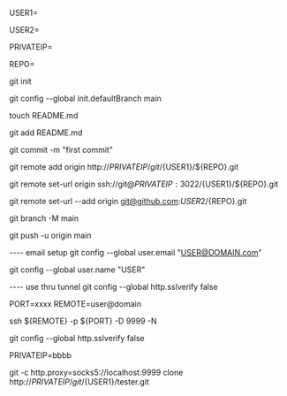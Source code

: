 


USER1=

USER2=

PRIVATEIP=

REPO=

git init

git config --global init.defaultBranch main

touch README.md

git add README.md

git commit -m "first commit"

git remote add origin http://${PRIVATEIP}/git/${USER1}/${REPO}.git

git remote set-url origin ssh://git@${PRIVATEIP}:3022/${USER1}/${REPO}.git

git remote set-url --add origin git@github.com:${USER2}/${REPO}.git

git branch -M main

git push -u origin main







---- email setup git config --global user.email "USER@DOMAIN.com"

git config --global user.name "USER"

---- use thru tunnel git config --global http.sslverify false

PORT=xxxx REMOTE=user@domain

ssh ${REMOTE} -p ${PORT} -D 9999 -N

git config --global http.sslverify false

PRIVATEIP=bbbb

git -c http.proxy=socks5://localhost:9999 clone http://${PRIVATEIP}/git/${USER1}/tester.git



